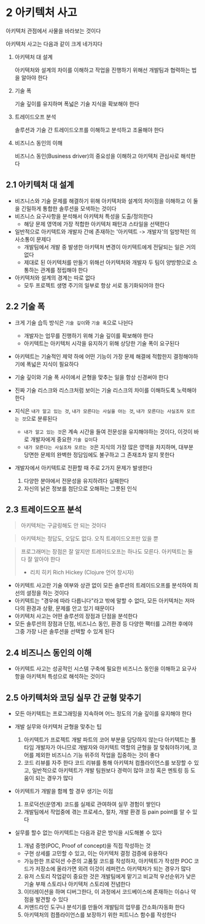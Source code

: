 # 2 아키텍처 사고

아키텍처 관점에서 사물을 바라보는 것이다

아키텍처 사고는 다음과 같이 크게 네가지다

1. 아키텍처 대 설계

   아키텍처와 설계의 차이를 이해하고 작업을 진행하기 위해선 개발팀과 협력하는 법을 알아야 한다

2. 기술 폭

   기술 깊이를 유지하며 폭넓은 기술 지식을 확보해야 한다

3. 트레이드오프 분석

   솔루션과 기술 간 트레이드오프를 이해하고 분석하고 조율해야 한다

4. 비즈니스 동인의 이해

   비즈니스 동인(Business driver)의 중요성을 이해하고 아키텍처 관심사로 해석한다

## 2.1 아키텍처 대 설계

- 비즈니스와 기술 문제를 해결하기 위해 아키텍처와 설계의 차이점을 이해하고 이 둘을 긴밀하게 통합한 솔루션을 모색하는 것이다
- 비즈니스 요구사항을 분석해서 아키텍처 특성을 도출/정의한다
  - 해당 문제 영역에 가장 적합한 아키텍처 패턴과 스타일을 선택한다
- 일반적으로 아키텍트와 개발자 간에 존재하는 '아키텍트 -> 개발자'의 일방적인 의사소통이 문제다
  - 개발팀에서 개발 중 발생한 아키텍처 변경이 아키텍트에게 전달되는 일은 거의 없다
  - 제대로 된 아키텍처를 만들기 위해선 아키텍처와 개발자 두 팀이 양방향으로 소통하는 관계를 정립해야 한다
- 아키텍처와 설계의 경계는 따로 없다
  - 모두 프로젝트 생명 주기의 일부로 항상 서로 동기화되어야 한다

## 2.2 기술 폭

- 크게 기술 습득 방식은 `기술 깊이`와 `기술 폭`으로 나뉜다
  - 개발자는 업무를 진행하기 위해 기술 깊이를 확보해야 한다
  - 아키텍트는 아키텍처 시각을 유지하기 위해 상당한 기술 폭이 요구된다
- 아키텍트는 기술적인 제약 하에 어떤 기능이 가장 문제 해결에 적합한지 결정해야하기에 폭넓은 지식이 필요하다
- 기술 깊이와 기술 폭 사이에서 균형을 맞추는 일을 항상 신경써야 한다
- 진짜 기술 리스크와 리스크처럼 보이는 기술 리스크의 차이를 이해하도록 노력해야 한다

- 지식은 `내가 알고 있는 것`, `내가 모른다는 사실을 아는 것`, `내가 모른다는 사실조차 모르는 것`으로 분류된다

  - `내가 알고 있는 것`은 계속 시간을 들여 전문성을 유지해야하는 것이다, 이것이 바로 개발자에게 중요한 `기술 깊이`다
  - `내가 모른다는 사실조차 모르는 것`은 지식의 가장 많은 영역을 차지하며, 대부분 당면한 문제의 완벽한 정담임에도 불구하고 그 존재조차 알지 못한다

- 개발자에서 아키텍트로 전환할 때 주로 2가지 문제가 발생한다
  1.  다양한 분야에서 전문성을 유지하려다 실패한다
  2.  자신의 낡은 정보를 첨단으로 오해하는 그릇된 인식

## 2.3 트레이드오프 분석

> 아키텍처는 구글링해도 안 되는 것이다

> 아키텍처는 정답도, 오답도 없다. 오직 트레이드오프만 있을 뿐

> 프로그래머는 장점은 잘 알지만 트레이드오프는 하나도 모른다. 아키텍트는 둘 다 잘 알아야 한다
>
> - 리치 히키 Rich Hickey (Clojure 언어 창시자)

- 아키텍트 사고란 기술 여부와 상관 없이 모든 솔루션의 트레이드오프를 분석하여 최선의 셜정을 하는 것이다
- 아키텍트는 "경우에 따라 다릅니다"라고 밖에 말할 수 없다, 모든 아키텍처는 저마다의 환경과 상황, 문제를 안고 있기 때문이다
- 아키텍처 사고는 어떤 솔루션의 장점과 단점을 분석한다
- 모든 솔루션의 장점과 단점, 비즈니스 동인, 환경 등 다양한 팩터를 고려한 후에야 그중 가장 나은 솔루션을 선택할 수 있게 된다

## 2.4 비즈니스 동인의 이해

- 아키텍트 사고는 성공적인 시스템 구축에 필요한 비즈니스 동인을 이해하고 요구사항을 아키텍처 특성으로 해석하는 것이다

## 2.5 아키텍처와 코딩 실무 간 균형 맞추기

- 모든 아키텍트는 프로그래밍을 지속하며 어느 정도의 기술 깊이를 유지해야 한다

- 개발 실무와 아키텍처 균형을 맞추는 팁

  1. 아키텍트가 프로젝트 개발 파트의 코어 부분을 담당하지 않는다
     아키텍트는 풀타임 개발자가 아니므로 개발자와 아키텍트 역할의 균형을 잘 맞춰야하기에, 코어를 제외한 비즈니스 기능 위주의 작업을 집중하는 것이 좋다
  2. 코드 리뷰를 자주 한다
     코드 리뷰를 통해 아키텍처 컴플라이언스를 보장할 수 있고, 일반적으로 아키텍트가 개발 팀원보다 경력이 많아 코칭 혹은 멘토링 등 도움이 되는 경우가 많다

- 아키텍트가 개발을 함께 할 경우 생기는 이점

  1. 프로덕션(운영계) 코드를 실제로 관여하여 실무 경험이 쌓인다
  2. 개발팀에서 작업중에 겪는 프로세스, 절차, 개발 환경 등 pain point를 알 수 있다

- 실무를 할수 없는 아키텍트는 다음과 같은 방식을 시도해볼 수 있다
  1. 개념 증명(POC, Proof of concept)을 직접 작성하는 것
  - 구현 상세를 고민할 수 있고, 이는 아키텍처 결정 검증에 유용하다
  - 가능한한 프로덕션 수준의 고품질 코드를 작성하자, 아키텍트가 작성한 POC 코드가 저장소에 올라가면 외려 이것이 레퍼런스 아키텍처가 되는 경우가 많다
  2. 유저 스토리 작업같이 중요한 것은 개발팀에게 맡기고 비교적 우선순위가 낮은 기술 부채 스토리나 아키텍처 스토리에 전념한다
  3. 이터레이션을 하며 디버그한다, 이 과정에서 코드베이스에 존재하는 이슈나 약점을 발견할 수 있다
  4. 커맨드라인 도구나 분석기를 만들어 개발팀의 업무를 간소화/자동화 한다
  5. 아키텍처의 컴플라이언스를 보장하기 위한 피트니스 함수를 작성한다
